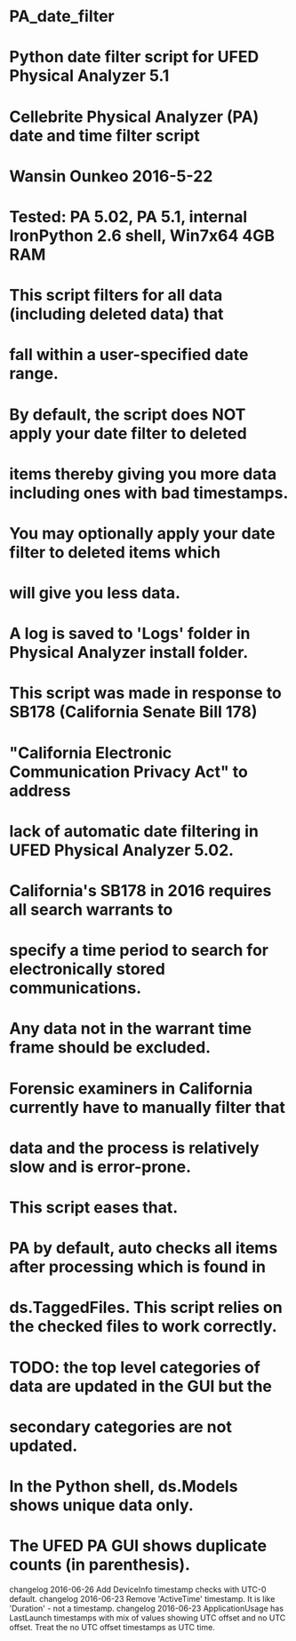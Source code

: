 # PA_date_filter
# Python date filter script for UFED Physical Analyzer 5.1
# Cellebrite Physical Analyzer (PA) date and time filter script
# Wansin Ounkeo 2016-5-22
# Tested: PA 5.02, PA 5.1, internal IronPython 2.6 shell, Win7x64 4GB RAM

# This script filters for all data (including deleted data) that 
# fall within a user-specified date range.

# By default, the script does NOT apply your date filter to deleted 
# items thereby giving you more data including ones with bad timestamps.
# You may optionally apply your date filter to deleted items which
# will give you less data.
# A log is saved to 'Logs' folder in Physical Analyzer install folder.

# This script was made in response to SB178 (California Senate Bill 178)
# "California Electronic Communication Privacy Act" to address
# lack of automatic date filtering in UFED Physical Analyzer 5.02. 
# California's SB178 in 2016 requires all search warrants to
# specify a time period to search for electronically stored communications.
# Any data not in the warrant time frame should be excluded.
# Forensic examiners in California currently have to manually filter that 
# data and the process is relatively slow and is error-prone. 
# This script eases that.

# PA by default, auto checks all items after processing which is found in
# ds.TaggedFiles. This script relies on the checked files to work correctly.

# TODO: the top level categories of data are updated in the GUI but the 
# secondary categories are not updated. 

# In the Python shell, ds.Models shows unique data only. 
# The UFED PA GUI shows duplicate counts (in parenthesis).

changelog 2016-06-26	Add DeviceInfo timestamp checks with UTC-0 default.
changelog 2016-06-23  Remove 'ActiveTime' timestamp. It is like 'Duration' - not a timestamp.
changelog 2016-06-23	ApplicationUsage has LastLaunch timestamps with mix of values showing 
 			UTC offset and no UTC offset. Treat the no UTC offset timestamps as UTC time.
